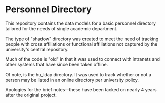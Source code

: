 Personnel Directory 
==========

This repository contains the data models for a basic personnel directory tailored for the needs of single academic department.

The type of "shadow" directory was created to meet the need of tracking people with cross affiliations or functional affiliations not captured by the university's central repository.

Much of the code is "old" in that it was used to connect with intranets and other systems that have since been taken offline.

Of note, is the hu_ldap directory.  It was used to track whether or not a person may be listed in an online directory per university policy.  

Apologies for the brief notes--these have been tacked on nearly 4 years after the original project.